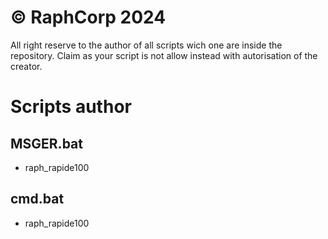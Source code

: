 # © RaphCorp 2024
All right reserve to the author of all scripts wich one are inside the repository.
Claim as your script is not allow instead with autorisation of the creator.

# Scripts author
## MSGER.bat
- raph_rapide100

## cmd.bat
- raph_rapide100
